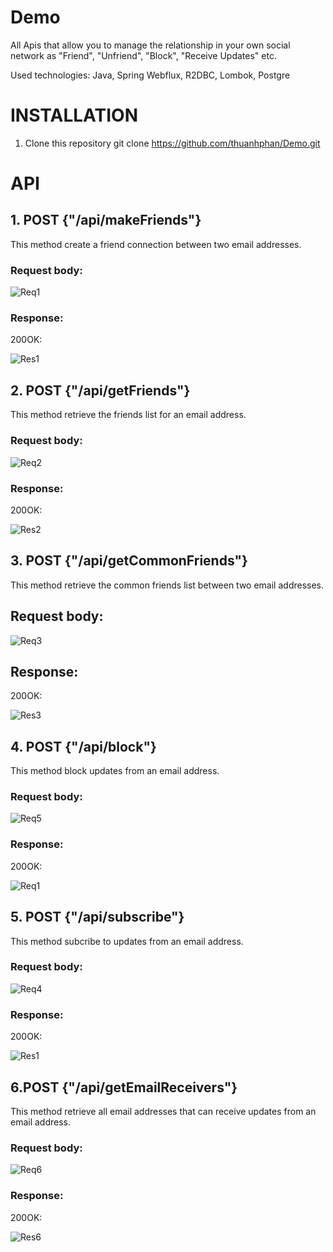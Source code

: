 # Demo
All Apis that allow you to manage the relationship in your own social network as "Friend", "Unfriend", "Block", "Receive Updates" etc.

Used technologies: Java, Spring Webflux, R2DBC, Lombok, Postgre

# INSTALLATION
1. Clone this repository 
   git clone https://github.com/thuanhphan/Demo.git 
   
# API
## 1. POST {"/api/makeFriends"}
This method create a friend connection between two email addresses.

### Request body:

![Req1](https://github.com/thuanhphan/Demo/assets/44856340/5f3e884c-78b0-42ac-8721-60da784d94d3)

### Response: 

200OK:

![Res1](https://github.com/thuanhphan/Demo/assets/44856340/68f6b152-ba42-4142-baf2-96335a17d17e)

## 2. POST {"/api/getFriends"}
This method retrieve the friends list for an email address.

### Request body:

![Req2](https://github.com/thuanhphan/Demo/assets/44856340/412bdc16-0191-4c25-b330-830d5f5b4b5a)

### Response:

200OK:

![Res2](https://github.com/thuanhphan/Demo/assets/44856340/b2ba1dc7-e300-4747-acb0-13e456ca8362)

## 3. POST {"/api/getCommonFriends"}
This method retrieve the common friends list between two email addresses.
## Request body:

![Req3](https://github.com/thuanhphan/Demo/assets/44856340/a432dc79-d326-40a2-b979-1d16e2d01ddc)

## Response: 

200OK:

![Res3](https://github.com/thuanhphan/Demo/assets/44856340/154e18ad-b81b-445f-9ac5-607d7580e4f2)

## 4. POST {"/api/block"}
This method block updates from an email address.

### Request body:

![Req5](https://github.com/thuanhphan/Demo/assets/44856340/220b7faf-0a0e-4cf4-bba9-df2f8a4dc071)

### Response: 

200OK:

![Req1](https://github.com/thuanhphan/Demo/assets/44856340/5f3e884c-78b0-42ac-8721-60da784d94d3)
        
## 5. POST {"/api/subscribe"}
This method subcribe to updates from an email address.
### Request body:

![Req4](https://github.com/thuanhphan/Demo/assets/44856340/d45d1965-ec5d-4c95-8c80-5e6ccaf7d296)

### Response: 

200OK:

![Res1](https://github.com/thuanhphan/Demo/assets/44856340/68f6b152-ba42-4142-baf2-96335a17d17e)

## 6.POST {"/api/getEmailReceivers"}
This method retrieve all email addresses that can receive updates from an email address.
### Request body:

![Req6](https://github.com/thuanhphan/Demo/assets/44856340/0a863175-6bb3-486d-a9df-c909666626d2)

### Response:

200OK:

![Res6](https://github.com/thuanhphan/Demo/assets/44856340/4f898e2a-860b-407f-b340-19b5d0dcca3f)
